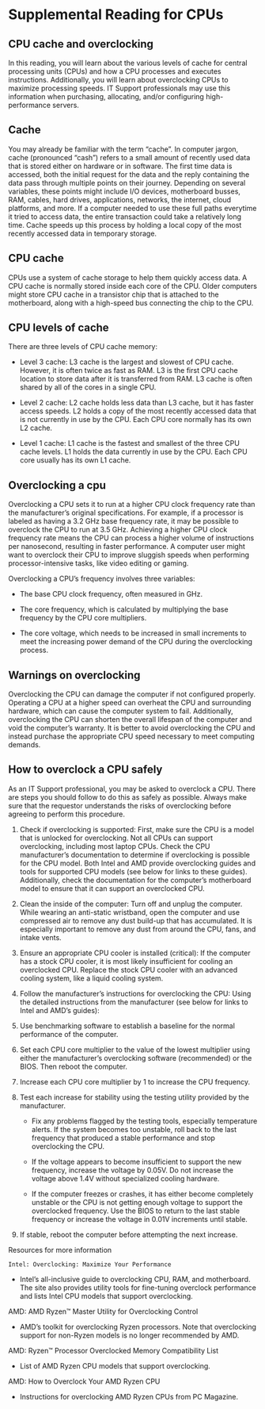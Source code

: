 # Supplemental Reading for CPUs

## CPU cache and overclocking

In this reading, you will learn about the various levels of cache for central processing units (CPUs) and how a CPU processes and executes instructions. Additionally, you will learn about overclocking CPUs to maximize processing speeds. IT Support professionals may use this information when purchasing, allocating, and/or configuring high-performance servers.  

## Cache

You may already be familiar with the term “cache”. In computer jargon, cache (pronounced “cash”) refers to a small amount of recently used data that is stored either on hardware or in software. The first time data is accessed, both the initial request for the data and the reply containing the data pass through multiple points on their journey. Depending on several variables, these points might include I/O devices, motherboard busses, RAM, cables, hard drives, applications, networks, the internet, cloud platforms, and more. If a computer needed to use these full paths everytime it tried to access data, the entire transaction could take a relatively long time. Cache speeds up this process by holding a local copy of the most recently accessed data in temporary storage.    

## CPU cache

CPUs use a system of cache storage to help them quickly access data. A CPU cache is normally stored inside each core of the CPU. Older computers might store CPU cache in a transistor chip that is attached to the motherboard, along with a high-speed bus connecting the chip to the CPU. 

## CPU levels of cache

There are three levels of CPU cache memory:

- Level 3 cache: L3 cache is the largest and slowest of CPU cache. However, it is often twice as fast as RAM. L3 is the first CPU cache location to store data after it is transferred from RAM. L3 cache is often shared by all of the cores in a single CPU. 

- Level 2 cache: L2 cache holds less data than L3 cache, but it has faster access speeds. L2 holds a copy of the most recently accessed data that is not currently in use by the CPU. Each CPU core normally has its own L2 cache.

- Level 1 cache: L1 cache is the fastest and smallest of the three CPU cache levels. L1 holds the data currently in use by the CPU. Each CPU core usually has its own L1 cache.

## Overclocking a cpu 

Overclocking a CPU sets it to run at a higher CPU clock frequency rate than the manufacturer’s original specifications. For example, if a processor is labeled as having a 3.2 GHz base frequency rate, it may be possible to overclock the CPU to run at 3.5 GHz. Achieving a higher CPU clock frequency rate means the CPU can process a higher volume of instructions per nanosecond, resulting in faster performance. A computer user might want to overclock their CPU to improve sluggish speeds when performing processor-intensive tasks, like video editing or gaming. 

Overclocking a CPU’s frequency involves three variables:

- The base CPU clock frequency, often measured in GHz.

- The core frequency, which is calculated by multiplying the base frequency by the CPU core multipliers. 

- The core voltage, which needs to be increased in small increments to meet the increasing power demand of the CPU during the overclocking process.

## Warnings on overclocking

Overclocking the CPU can damage the computer if not configured properly. Operating a CPU at a higher speed can overheat the CPU and surrounding hardware, which can cause the computer system to fail. Additionally, overclocking the CPU can shorten the overall lifespan of the computer and void the computer’s warranty. It is better to avoid overclocking the CPU and instead purchase the appropriate CPU speed necessary to meet computing demands.  

## How to overclock a CPU safely

As an IT Support professional, you may be asked to overclock a CPU. There are steps you should follow to do this as safely as possible. Always make sure that the requestor understands the risks of overclocking before agreeing to perform this procedure. 

1. Check if overclocking is supported: First, make sure the CPU is a model that is unlocked for overclocking. Not all CPUs can support overclocking, including most laptop CPUs. Check the CPU manufacturer’s documentation to determine if overclocking is possible for the CPU model. Both Intel and AMD provide overclocking guides and tools for supported CPU models (see below for links to these guides). Additionally, check the documentation for the computer’s motherboard model to ensure that it can support an overclocked CPU.

2. Clean the inside of the computer: Turn off and unplug the computer. While wearing an anti-static wristband, open the computer and use compressed air to remove any dust build-up that has accumulated. It is especially important to remove any dust from around the CPU, fans, and intake vents.

3. Ensure an appropriate CPU cooler is installed (critical): If the computer has a stock CPU cooler, it is most likely insufficient for cooling an overclocked CPU. Replace the stock CPU cooler with an advanced cooling system, like a liquid cooling system.

4. Follow the manufacturer’s instructions for overclocking the CPU: Using the detailed instructions from the manufacturer (see below for links to Intel and AMD’s guides): 

 1. Use benchmarking software to establish a baseline for the normal performance of the computer.

 2. Set each CPU core multiplier to the value of the lowest multiplier using either the manufacturer’s overclocking software (recommended) or the BIOS. Then reboot the computer. 

 3. Increase each CPU core multiplier by 1 to increase the CPU frequency. 

 4. Test each increase for stability using the testing utility provided by the manufacturer. 

    - Fix any problems flagged by the testing tools, especially temperature alerts. If the system becomes too unstable, roll back to the last frequency that produced a stable performance and stop overclocking the CPU.

    - If the voltage appears to become insufficient to support the new frequency, increase the voltage by 0.05V. Do not increase the voltage above 1.4V without specialized cooling hardware.

    - If the computer freezes or crashes, it has either become completely unstable or the CPU is not getting enough voltage to support the overclocked frequency. Use the BIOS to return to the last stable frequency or increase the voltage in 0.01V increments until stable.

5. If stable, reboot the computer before attempting the next increase. 

Resources for more information

    Intel: Overclocking: Maximize Your Performance

 - Intel’s all-inclusive guide to overclocking CPU, RAM, and motherboard. The site also provides utility tools for fine-tuning overclock performance and lists Intel CPU models that support overclocking.

AMD: AMD Ryzen™ Master Utility for Overclocking Control

 - AMD’s toolkit for overclocking Ryzen processors. Note that overclocking support for non-Ryzen models is no longer recommended by AMD.

AMD: Ryzen™ Processor Overclocked Memory Compatibility List

 - List of AMD Ryzen CPU models that support overclocking.

AMD: How to Overclock Your AMD Ryzen CPU
 - Instructions for overclocking AMD Ryzen CPUs from PC Magazine.